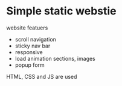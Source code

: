 # Simple static webstie

website featuers

- scroll navigation
- sticky nav bar
- responsive
- load animation sections, images
- popup form

HTML, CSS and JS are used
